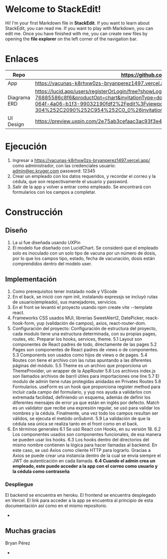 # Welcome to StackEdit!

Hi! I'm your first Markdown file in **StackEdit**. If you want to learn about StackEdit, you can read me. If you want to play with Markdown, you can edit me. Once you have finished with me, you can create new files by opening the **file explorer** on the left corner of the navigation bar.

# Enlaces
|Repo|https://github.com/bryanPEREZ1497/vacunasApp |
|--|--|
|App | https://vacunas-k8rhxw0zs-bryanperez1497.vercel.app/ |
|Diagrama ERD| https://lucid.app/users/registerOrLogin/free?showLogin=false&invitationId=inv_67419c2e-355e-452c-9de6-76885586c8f6&productOpt=chart&invitationType=documentAcceptance&returnUrlOverride=%2Flucidchart%2Fb010b3a9-064f-4a06-b1f3-99032190fdf2%2Fedit%3Fviewport_loc%3D15%252C-304%252C2090%252C954%252C0_0%26invitationId%3Dinv_67419c2e-355e-452c-9de6-76885586c8f6 |
|UI Design | https://preview.uxpin.com/2e75ab3cefaac3ac93f3e4a44ee98c14c41f52b1#/pages/159678090/simulate/no-panels |



# Ejecución

1. Ingresar a https://vacunas-k8rhxw0zs-bryanperez1497.vercel.app/ como administrador, 
con las credenciales
	usuario: admin@ec.kruger.com
	password: 12345
2. Crear un empleado con los datos requeridos, y recordar el correo y la cédula, que son respectivamente el usuario y password.
3. Salir de la app y volver a entrar como empleado. Se encontrará con formularios con los campos a completar.


# Construcción
## Diseño
1. La ui fue diseñada usando UXPin
2. El modelo fue diseñado con LucidChart. Se consideró que el empleado solo es inoculado con un solo tipo de vacuna por un número de dosis, por lo que los campos tipo, estado, fecha de vacunación, dosis están comprendidos dentro del modelo user.
## Implementación
1. Como prerequisitos tener instalado node y VScode 
2. En el back, se inició con npm init, instalando expressjs se incluyó rutas de usuario(empleado), sus manejadores, servicios.
3. En el front se levantó el proyecto usando npm create vite --template react.
4. Frameworks CSS usados MUI, librerías SweetAlert2, DatePicker, reack-hook-form, yup (validación de campos), axios, react-router-dom.
5. Configuración del proyecto: Configuración de estructura del proyecto, cada modulo tiene una estructura determinada, con su propias pages, routes, etc. Preparar los hooks, services, theme.
5.1 Layout son componentes de React padres de todo, directamente de las pages
5.2 Pages son componentes de React padres de views o de componentes.
5.3 Components son usados como hijos de views o de pages.
5.4 Routes con tiene el archivo con las rutas apuntando a las diferentes páginas del módulo.
5.5 Theme es un archivo que proporciona un ThemeProvider, un wrapper de la AppRouter
5.6 Los archivos index.js son llamados archivos de barril útiles para importaciones one line
5.7 El modulo de admin tiene rutas protegidas anidadas en Privates Routes
5.8 Formularios. useForm es un hook que proporciona register method para incluir cada campo del formulario, y yup nos ayuda a validarlos con extremada facilidad, definiendo un esquema, además de definir los diferentes mensajes de error ya que están en inglés por defecto. Match es un validator que recibe una expresión regular, se usó para validar los nombres y la cédula. Finalmente, una vez todo los campos resultan ser válidos, se ejecuta el metódo onSubmit.
5.9 La validación de que la cédula sea única se realiza tanto en el front como en el back.
6. En términos generales
6.1 Se usó React con Hooks, en su versión 18.
6.2 Los componentes usados son componentes funcionales, de esa manera se pueden usar los hooks.
6.3 Los hooks dentro del directorios del mismo nombre contienen la lógica para hacer llamadas al backend. En este caso, se usó Axios como cliente HTTP para lograrlo. Gracias a Axios se puede crear una instancia dentro de la cual se envía siempre el JWT de autenticación en cada llamada.
**6.4 Cuando el admin crea un empleado, este puede acceder a la app con el correo como usuario y la cédula como contraseña**
### Despliegue
El backend se encuentra en heroku.
El frontend se encuentra desplegado en Vercel. El link para acceder a la app se encuentra al principio de esta documentación así como en el mismo repositorio.


*

## Muchas gracias
Bryan Pérez

*
